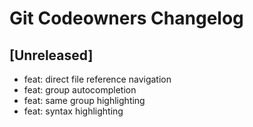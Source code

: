 <!-- Keep a Changelog guide -> https://keepachangelog.com -->

# Git Codeowners Changelog

## [Unreleased]

- feat: direct file reference navigation
- feat: group autocompletion
- feat: same group highlighting
- feat: syntax highlighting